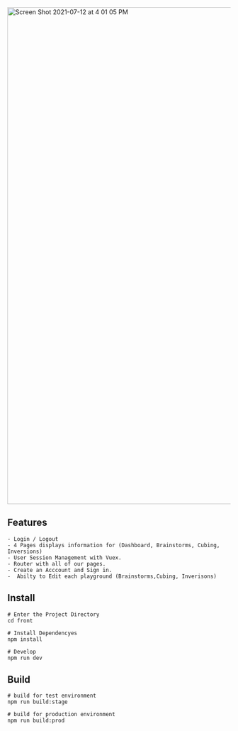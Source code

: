 

<img width="1120" alt="Screen Shot 2021-07-12 at 4 01 05 PM" src="https://user-images.githubusercontent.com/22153509/125348551-62c2d780-e32a-11eb-940d-d57ee3b9e051.png">


## Features
```
- Login / Logout
- 4 Pages displays information for (Dashboard, Brainstorms, Cubing, Inversions)
- User Session Management with Vuex.
- Router with all of our pages.
- Create an Acccount and Sign in.
-  Abilty to Edit each playground (Brainstorms,Cubing, Inverisons)
```
## Install
```
# Enter the Project Directory
cd front

# Install Dependencyes
npm install

# Develop
npm run dev

```
## Build
```
# build for test environment
npm run build:stage

# build for production environment
npm run build:prod
```
